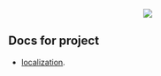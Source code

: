 <p align="center"><img src="https://adminoid.com/static/img/adminoid/adminoid-logo.svg"></p>

## Docs for project

- [localization](localization/localization.md).

